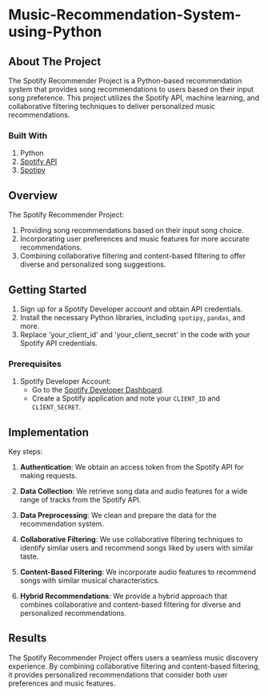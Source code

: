 # Music-Recommendation-System-using-Python

## About The Project

The Spotify Recommender Project is a Python-based recommendation system that provides song recommendations to users based on their input song preference. This project utilizes the Spotify API, machine learning, and collaborative filtering techniques to deliver personalized music recommendations.

### Built With

1. Python
2. [Spotify API](https://developer.spotify.com/documentation/web-api/)
3. [Spotipy](https://spotipy.readthedocs.io/en/2.19.0/)

## Overview

The Spotify Recommender Project:

1. Providing song recommendations based on their input song choice.
2. Incorporating user preferences and music features for more accurate recommendations.
3. Combining collaborative filtering and content-based filtering to offer diverse and personalized song suggestions.

## Getting Started

1. Sign up for a Spotify Developer account and obtain API credentials.
2. Install the necessary Python libraries, including `spotipy`, `pandas`, and more.
3. Replace 'your_client_id' and 'your_client_secret' in the code with your Spotify API credentials.
   
### Prerequisites

1. Spotify Developer Account:
   - Go to the [Spotify Developer Dashboard](https://developer.spotify.com/dashboard/applications).
   - Create a Spotify application and note your `CLIENT_ID` and `CLIENT_SECRET`.

## Implementation

Key steps:

1. **Authentication**: We obtain an access token from the Spotify API for making requests.

2. **Data Collection**: We retrieve song data and audio features for a wide range of tracks from the Spotify API.

3. **Data Preprocessing**: We clean and prepare the data for the recommendation system.

4. **Collaborative Filtering**: We use collaborative filtering techniques to identify similar users and recommend songs liked by users with similar taste.

5. **Content-Based Filtering**: We incorporate audio features to recommend songs with similar musical characteristics.

6. **Hybrid Recommendations**: We provide a hybrid approach that combines collaborative and content-based filtering for diverse and personalized recommendations.

## Results

The Spotify Recommender Project offers users a seamless music discovery experience. By combining collaborative filtering and content-based filtering, it provides personalized recommendations that consider both user preferences and music features.
